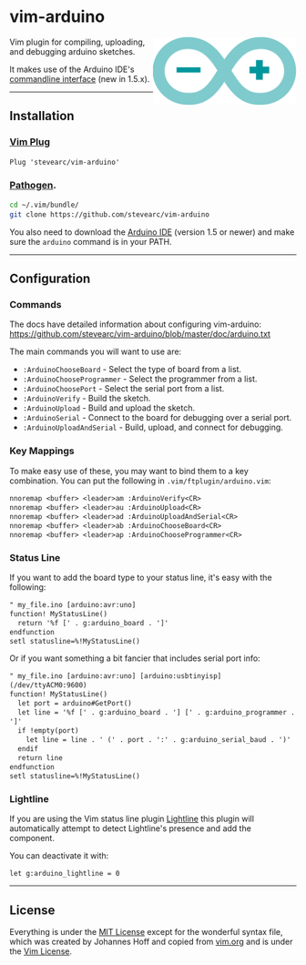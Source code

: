 # vim-arduino

<img 
	src="images/vim-arduino-logo.svg?sanitize=true" 
	alt="Vim Arduino Logo" 
	align="right" 
	width="50%"
	 />

Vim plugin for compiling, uploading, and debugging arduino sketches. 

It makes use of the Arduino IDE's [commandline interface](https://github.com/arduino/Arduino/blob/master/build/shared/manpage.adoc)
(new in 1.5.x).


----

## Installation

### [Vim Plug](https://github.com/junegunn/vim-plug)

```vim
Plug 'stevearc/vim-arduino'
```

### [Pathogen](https://github.com/tpope/vim-pathogen).

```sh
cd ~/.vim/bundle/
git clone https://github.com/stevearc/vim-arduino
```

You also need to download the [Arduino
IDE](https://www.arduino.cc/en/Main/Software) (version 1.5 or newer) and make
sure the `arduino` command is in your PATH.


----

## Configuration

### Commands

The docs have detailed information about configuring vim-arduino:
https://github.com/stevearc/vim-arduino/blob/master/doc/arduino.txt

The main commands you will want to use are:

* `:ArduinoChooseBoard` - Select the type of board from a list.
* `:ArduinoChooseProgrammer` - Select the programmer from a list.
* `:ArduinoChoosePort` - Select the serial port from a list.
* `:ArduinoVerify` - Build the sketch.
* `:ArduinoUpload` - Build and upload the sketch.
* `:ArduinoSerial` - Connect to the board for debugging over a serial port.
* `:ArduinoUploadAndSerial` - Build, upload, and connect for debugging.

### Key Mappings

To make easy use of these, you may want to bind them to a key combination. You
can put the following in `.vim/ftplugin/arduino.vim`:

```vim
nnoremap <buffer> <leader>am :ArduinoVerify<CR>
nnoremap <buffer> <leader>au :ArduinoUpload<CR>
nnoremap <buffer> <leader>ad :ArduinoUploadAndSerial<CR>
nnoremap <buffer> <leader>ab :ArduinoChooseBoard<CR>
nnoremap <buffer> <leader>ap :ArduinoChooseProgrammer<CR>
```

### Status Line

If you want to add the board type to your status line, it's easy with the
following:

```vim
" my_file.ino [arduino:avr:uno]
function! MyStatusLine()
  return '%f [' . g:arduino_board . ']'
endfunction
setl statusline=%!MyStatusLine()
```

Or if you want something a bit fancier that includes serial port info:

```vim
" my_file.ino [arduino:avr:uno] [arduino:usbtinyisp] (/dev/ttyACM0:9600)
function! MyStatusLine()
  let port = arduino#GetPort()
  let line = '%f [' . g:arduino_board . '] [' . g:arduino_programmer . ']'
  if !empty(port)
    let line = line . ' (' . port . ':' . g:arduino_serial_baud . ')'
  endif
  return line
endfunction
setl statusline=%!MyStatusLine()
```

### Lightline

If you are using the Vim status line plugin [Lightline](https://github.com/itchyny/lightline.vim)
this plugin will automatically attempt to detect Lightline's presence and add
the component.

You can deactivate it with:

```vim
let g:arduino_lightline = 0
```


----

## License
Everything is under the [MIT
License](https://github.com/stevearc/vim-arduino/blob/master/LICENSE) except for
the wonderful syntax file, which was created by Johannes Hoff and copied from
[vim.org](http://www.vim.org/scripts/script.php?script_id=2654) and is under the
[Vim License](http://vimdoc.sourceforge.net/htmldoc/uganda.html).
